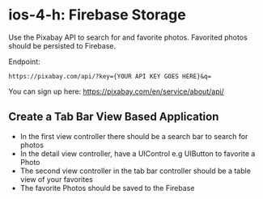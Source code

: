 # ios-4-h: Firebase Storage

Use the Pixabay API to search for and favorite photos.  Favorited photos should be persisted to Firebase.

Endpoint: 

```
https://pixabay.com/api/?key={YOUR API KEY GOES HERE}&q=
```

You can sign up here: https://pixabay.com/en/service/about/api/

##  Create a Tab Bar View Based Application

- In the first view controller there should be a search bar to search for photos
- In the detail view controller, have a UIControl e.g UIButton to favorite a Photo
- The second view controller in the tab bar controller should be a table view of your favorites
- The favorite Photos should be saved to the Firebase
